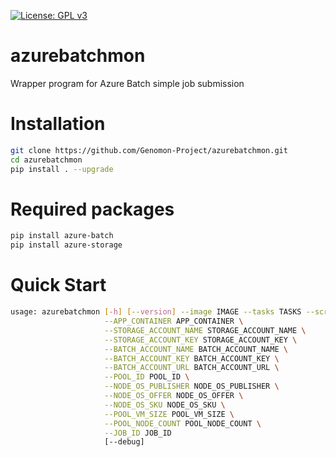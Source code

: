 [![License: GPL v3](https://img.shields.io/badge/License-GPL%20v3-blue.svg)](https://www.gnu.org/licenses/gpl-3.0)

# azurebatchmon
Wrapper program for Azure Batch simple job submission

# Installation

```sh
git clone https://github.com/Genomon-Project/azurebatchmon.git
cd azurebatchmon
pip install . --upgrade
```

# Required packages

```sh
pip install azure-batch
pip install azure-storage
```

# Quick Start

```sh
usage: azurebatchmon [-h] [--version] --image IMAGE --tasks TASKS --script SCRIPT \
                     --APP_CONTAINER APP_CONTAINER \
                     --STORAGE_ACCOUNT_NAME STORAGE_ACCOUNT_NAME \
                     --STORAGE_ACCOUNT_KEY STORAGE_ACCOUNT_KEY \
                     --BATCH_ACCOUNT_NAME BATCH_ACCOUNT_NAME \
                     --BATCH_ACCOUNT_KEY BATCH_ACCOUNT_KEY \
                     --BATCH_ACCOUNT_URL BATCH_ACCOUNT_URL \
                     --POOL_ID POOL_ID \
                     --NODE_OS_PUBLISHER NODE_OS_PUBLISHER \
                     --NODE_OS_OFFER NODE_OS_OFFER \
                     --NODE_OS_SKU NODE_OS_SKU \
                     --POOL_VM_SIZE POOL_VM_SIZE \
                     --POOL_NODE_COUNT POOL_NODE_COUNT \
                     --JOB_ID JOB_ID
                     [--debug]
```
